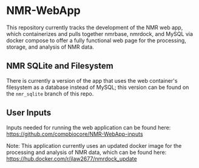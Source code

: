 # NMR-WebApp

This repository currently tracks the development of the NMR web app, which containerizes and pulls together nmrbase, nmrdock, and MySQL via docker compose to offer a fully functional web page for the processing, storage, and analysis of NMR data. 

## NMR SQLite and Filesystem 

There is currently a version of the app that uses the web container's filesystem as a database instead of MySQL; this version can be found on the `nmr_sqlite` branch of this repo. 

## User Inputs

Inputs needed for running the web application can be found here: https://github.com/compbiocore/NMR-WebApp-inputs

Note: This application currently uses an updated docker image for the processing and analysis of NMR data, which can be found here: https://hub.docker.com/r/jlaw2677/nmrdock_update 
